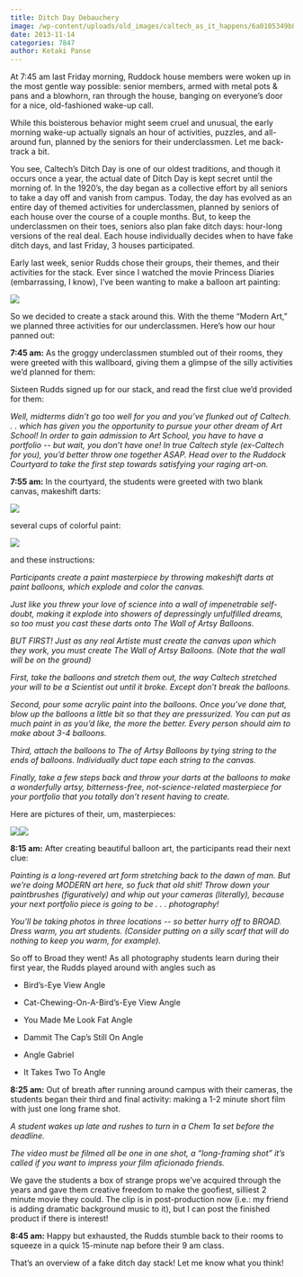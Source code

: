 ```yaml
---
title: Ditch Day Debauchery
image: /wp-content/uploads/old_images/caltech_as_it_happens/6a0105349b8251970b019b00f551b3970d.jpg
date: 2013-11-14
categories: 7847
author: Ketaki Panse
---
```



At 7:45 am last Friday morning, Ruddock house members were woken up in the most gentle way possible: senior members, armed with metal pots &amp; pans and a blowhorn, ran through the house, banging on everyone’s door for a nice, old-fashioned wake-up call.

While this boisterous behavior might seem cruel and unusual, the early morning wake-up actually signals an hour of activities, puzzles, and all-around fun, planned by the seniors for their underclassmen. Let me back-track a bit.

You see, Caltech’s Ditch Day is one of our oldest traditions, and though it occurs once a year, the actual date of Ditch Day is kept secret until the morning of. In the 1920’s, the day began as a collective effort by all seniors to take a day off and vanish from campus. Today, the day has evolved as an entire day of themed activities for underclassmen, planned by seniors of each house over the course of a couple months. But, to keep the underclassmen on their toes, seniors also plan fake ditch days: hour-long versions of the real deal. Each house individually decides when to have fake ditch days, and last Friday, 3 houses participated.

Early last week, senior Rudds chose their groups, their themes, and their activities for the stack. Ever since I watched the movie Princess Diaries (embarrassing, I know), I’ve been wanting to make a balloon art painting:



![](https://payload.cargocollective.com/1/2/77492/1337052/50495_226155719555_6508242_n.jpg)

So we decided to create a stack around this. With the theme “Modern Art,” we planned three activities for our underclassmen. Here’s how our hour panned out:

**7:45 am:** As the groggy underclassmen stumbled out of their rooms, they were greeted with this wallboard, giving them a glimpse of the silly activities we’d planned for them:



Sixteen Rudds signed up for our stack, and read the first clue we’d provided for them:

*Well, midterms didn’t go too well for you and you’ve flunked out of Caltech. . . which has given you the opportunity to pursue your other dream of Art School! In order to gain admission to Art School, you have to have a portfolio -- but wait, you don’t have one! In true Caltech style (ex-Caltech for you), you’d better throw one together ASAP. Head over to the Ruddock Courtyard to take the first step towards satisfying your raging art-on.*

**7:55 am:** In the courtyard, the students were greeted with two blank canvas, makeshift darts:

![](https://mail.google.com/mail/?ui=2&amp;ik=80e1ce8229&amp;view=att&amp;th=1423a0d11775308d&amp;attid=0.1&amp;disp=thd&amp;zw)

several cups of colorful paint:

![](https://mail.google.com/mail/?ui=2&amp;ik=80e1ce8229&amp;view=att&amp;th=1423a0cc46f50c9c&amp;attid=0.1&amp;disp=thd&amp;zw)

and these instructions:

*Participants create a paint masterpiece by throwing makeshift darts at paint balloons, which explode and color the canvas.*

*Just like you threw your love of science into a wall of impenetrable self-doubt, making it explode into showers of depressingly unfulfilled dreams, so too must you cast these darts onto The Wall of Artsy Balloons.*

*BUT FIRST! Just as any real Artiste must create the canvas upon which they work, you must create The Wall of Artsy Balloons. (Note that the wall will be on the ground)*

*First, take the balloons and stretch them out, the way Caltech stretched your will to be a Scientist out until it broke. Except don’t break the balloons.*

*Second, pour some acrylic paint into the balloons. Once you’ve done that, blow up the balloons a little bit so that they are pressurized. You can put as much paint in as you’d like, the more the better. Every person should aim to make about 3-4 balloons.*

*Third, attach the balloons to The of Artsy Balloons by tying string to the ends of balloons. Individually duct tape each string to the canvas.*

*Finally, take a few steps back and throw your darts at the balloons to make a wonderfully artsy, bitterness-free, not-science-related masterpiece for your portfolio that you totally don’t resent having to create.*

Here are pictures of their, um, masterpieces:

![](https://mail.google.com/mail/?ui=2&amp;ik=80e1ce8229&amp;view=att&amp;th=1423a0f7308c194d&amp;attid=0.1&amp;disp=thd&amp;zw)![](https://mail.google.com/mail/?ui=2&amp;ik=80e1ce8229&amp;view=att&amp;th=1423a0e91b51672c&amp;attid=0.1&amp;disp=thd&amp;zw)

**8:15 am:** After creating beautiful balloon art, the participants read their next clue:

*Painting is a long-revered art form stretching back to the dawn of man. But we’re doing MODERN art here, so fuck that old shit! Throw down your paintbrushes (figuratively) and whip out your cameras (literally), because your next portfolio piece is going to be . . . photography!*

*You’ll be taking photos in three locations -- so better hurry off to BROAD. Dress warm, you art students. (Consider putting on a silly scarf that will do nothing to keep you warm, for example).*

So off to Broad they went! As all photography students learn during their first year, the Rudds played around with angles such as

 - Bird’s-Eye View Angle

- Cat-Chewing-On-A-Bird’s-Eye View Angle

- You Made Me Look Fat Angle

- Dammit The Cap’s Still On Angle

- Angle Gabriel

- It Takes Two To Angle

**8:25 am:** Out of breath after running around campus with their cameras, the students began their third and final activity: making a 1-2 minute short film with just one long frame shot.

*A student wakes up late and rushes to turn in a Chem 1a set before the deadline.*

*The video must be filmed all be one in one shot, a “long-framing shot” it’s called if you want to impress your film aficionado friends.*

We gave the students a box of strange props we’ve acquired through the years and gave them creative freedom to make the goofiest, silliest 2 minute movie they could. The clip is in post-production now (i.e.: my friend is adding dramatic background music to it), but I can post the finished product if there is interest!

**8:45 am:** Happy but exhausted, the Rudds stumble back to their rooms to squeeze in a quick 15-minute nap before their 9 am class.

That’s an overview of a fake ditch day stack! Let me know what you think!

